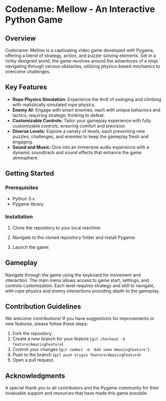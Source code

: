# Codename: Mellow - An Interactive Python Game

## Overview
Codename: Mellow is a captivating video game developed with Pygame, offering a blend of strategy, action, and puzzle-solving elements. Set in a richly designed world, the game revolves around the adventures of a ninja navigating through various obstacles, utilizing physics-based mechanics to overcome challenges.

## Key Features
- **Rope Physics Simulation:** Experience the thrill of swinging and climbing with realistically simulated rope physics.
- **Enemy AI:** Engage with smart enemies, each with unique behaviors and tactics, requiring strategic thinking to defeat.
- **Customizable Controls:** Tailor your gameplay experience with fully customizable controls, ensuring comfort and precision.
- **Diverse Levels:** Explore a variety of levels, each presenting new puzzles, challenges, and enemies to keep the gameplay fresh and engaging.
- **Sound and Music:** Dive into an immersive audio experience with a dynamic soundtrack and sound effects that enhance the game atmosphere.

## Getting Started
### Prerequisites
- Python 3.x
- Pygame library

### Installation
1. Clone the repository to your local machine:

2. Navigate to the cloned repository folder and install Pygame:
3. Launch the game:

## Gameplay
Navigate through the game using the keyboard for movement and interaction. The main menu allows access to game start, settings, and controls customization. Each level requires strategy and skill to navigate, with rope physics and enemy interactions providing depth to the gameplay.

## Contribution Guidelines
We welcome contributions! If you have suggestions for improvements or new features, please follow these steps:
1. Fork the repository.
2. Create a new branch for your feature (`git checkout -b feature/AmazingFeature`).
3. Commit your changes (`git commit -m 'Add some AmazingFeature'`).
4. Push to the branch (`git push origin feature/AmazingFeature`).
5. Open a pull request.


## Acknowledgments
A special thank you to all contributors and the Pygame community for their invaluable support and resources that have made this game possible.
